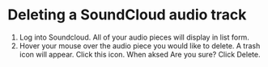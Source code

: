 # Deleting a SoundCloud audio track

1. Log into Soundcloud. All of your audio pieces will display in list form.
2. Hover your mouse over the audio piece you would like to delete. A trash icon will appear. Click this icon. When aksed Are you sure? Click Delete.
